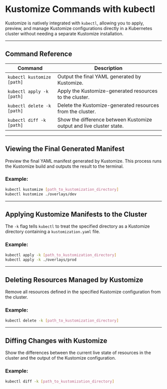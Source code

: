 # Kustomize Commands with kubectl

Kustomize is natively integrated with `kubectl`, allowing you to apply, preview, and manage Kustomize configurations directly in a Kubernetes cluster without needing a separate Kustomize installation.

---

## Command Reference

| Command                      | Description                                                         |
|------------------------------|---------------------------------------------------------------------|
| `kubectl kustomize [path]`    | Output the final YAML generated by Kustomize.                       |
| `kubectl apply -k [path]`     | Apply the Kustomize-generated resources to the cluster.             |
| `kubectl delete -k [path]`    | Delete the Kustomize-generated resources from the cluster.          |
| `kubectl diff -k [path]`      | Show the difference between Kustomize output and live cluster state.|

---

## Viewing the Final Generated Manifest
Preview the final YAML manifest generated by Kustomize. This process runs the Kustomize build and outputs the result to the terminal.

### Example:
```bash
kubectl kustomize [path_to_kustomization_directory]
kubectl kustomize ./overlays/dev
```

---

## Applying Kustomize Manifests to the Cluster
The `-k` flag tells `kubectl` to treat the specified directory as a Kustomize directory containing a `kustomization.yaml` file.

### Example:
```bash
kubectl apply -k [path_to_kustomization_directory]
kubectl apply -k ./overlays/prod
```

---

## Deleting Resources Managed by Kustomize
Remove all resources defined in the specified Kustomize configuration from the cluster.

### Example:
```bash
kubectl delete -k [path_to_kustomization_directory]
```

---

## Diffing Changes with Kustomize
Show the differences between the current live state of resources in the cluster and the output of the Kustomize configuration.

### Example:
```bash
kubectl diff -k [path_to_kustomization_directory]
```
